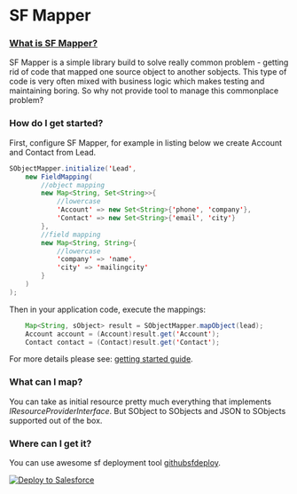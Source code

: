 SF Mapper
==========================
### [What is SF Mapper?](https://github.com/NikiforovAll/SF-Mapper/wiki)

SF Mapper is a simple library build to solve really common problem - getting rid of code that mapped one source object to another sobjects. This type of code is very often mixed with business logic which makes testing and maintaining boring. So why not provide tool to manage this commonplace problem?

### How do I get started?
First, configure SF Mapper, for example in listing below we create Account and Contact from Lead.
```java
SObjectMapper.initialize('Lead',
    new FieldMapping(
        //object mapping 
        new Map<String, Set<String>>{
            //lowercase
            'Account' => new Set<String>{'phone', 'company'},
            'Contact' => new Set<String>{'email', 'city'}
        },
        //field mapping
        new Map<String, String>{
            //lowercase
            'company' => 'name',
            'city' => 'mailingcity'
        }
    )
);
```
Then in your application code, execute the mappings:
```java
    Map<String, sObject> result = SObjectMapper.mapObject(lead);
    Account account = (Account)result.get('Account');
    Contact contact = (Contact)result.get('Contact');
```
For more details please see: [getting started guide](https://github.com/NikiforovAll/SF-Mapper/wiki/Getting-started).
### What can I map?
You can take as initial resource pretty much everything that implements *IResourceProviderInterface*. 
But SObject to SObjects and JSON to SObjects supported out of the box.  
### Where can I get it?
You can use awesome sf deployment tool [githubsfdeploy](https://github.com/afawcett/githubsfdeploy).

<a href="https://githubsfdeploy.herokuapp.com?owner=NikiforovAll&repo=SF-Mapper">
  <img alt="Deploy to Salesforce"
       src="https://raw.githubusercontent.com/afawcett/githubsfdeploy/master/src/main/webapp/resources/img/deploy.png">
</a>